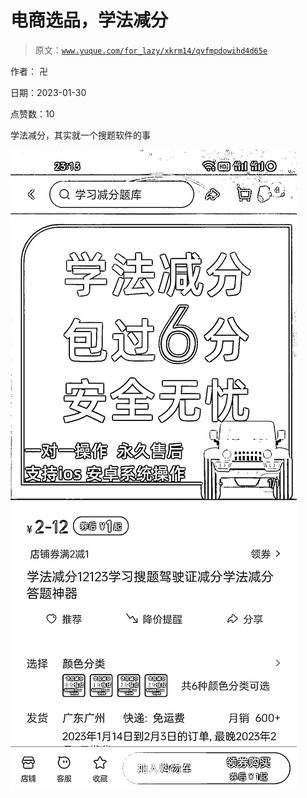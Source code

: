 # 电商选品，学法减分

> 原文：[`www.yuque.com/for_lazy/xkrm14/qvfmpdowihd4d65e`](https://www.yuque.com/for_lazy/xkrm14/qvfmpdowihd4d65e)

作者： 卍 

日期：2023-01-30 

点赞数：10 

学法减分，其实就一个搜题软件的事 

![](img/649d0fed707572032558e4fcde6e866c.png) 

